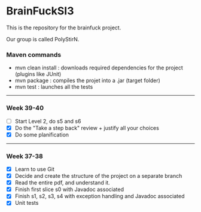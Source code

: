 # BrainFuckSI3

This is the repository for the brainfuck project.

Our group is called PolyStirN.

### Maven commands

- mvn clean install : downloads required dependencies for the project (plugins like JUnit) 
- mvn package : compiles the projet into a .jar (target folder)
- mvn test : launches all the tests

---
### Week 39-40

- [ ] Start Level 2, do s5 and s6
- [x] Do the "Take a step back" review + justify all your choices
- [x] Do some planification

---
### Week 37-38

- [x] Learn to use Git
- [x] Decide and create the structure of the project on a separate branch
- [x] Read the entire pdf, and understand it.
- [x] Finish first slice s0 with Javadoc associated
- [x] Finish s1, s2, s3, s4 with exception handling and Javadoc associated
- [x] Unit tests
